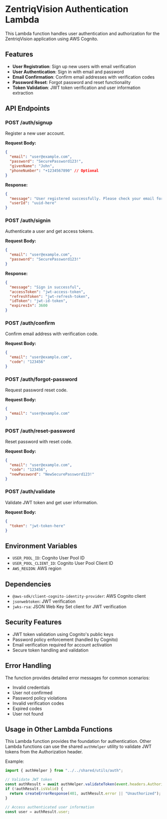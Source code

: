 # ZentriqVision Authentication Lambda

This Lambda function handles user authentication and authorization for the ZentriqVision application using AWS Cognito.

## Features

- **User Registration**: Sign up new users with email verification
- **User Authentication**: Sign in with email and password
- **Email Confirmation**: Confirm email addresses with verification codes
- **Password Reset**: Forgot password and reset functionality
- **Token Validation**: JWT token verification and user information extraction

## API Endpoints

### POST /auth/signup

Register a new user account.

**Request Body:**

```json
{
  "email": "user@example.com",
  "password": "SecurePassword123!",
  "givenName": "John",
  "phoneNumber": "+1234567890" // Optional
}
```

**Response:**

```json
{
  "message": "User registered successfully. Please check your email for verification code.",
  "userId": "uuid-here"
}
```

### POST /auth/signin

Authenticate a user and get access tokens.

**Request Body:**

```json
{
  "email": "user@example.com",
  "password": "SecurePassword123!"
}
```

**Response:**

```json
{
  "message": "Sign in successful",
  "accessToken": "jwt-access-token",
  "refreshToken": "jwt-refresh-token",
  "idToken": "jwt-id-token",
  "expiresIn": 3600
}
```

### POST /auth/confirm

Confirm email address with verification code.

**Request Body:**

```json
{
  "email": "user@example.com",
  "code": "123456"
}
```

### POST /auth/forgot-password

Request password reset code.

**Request Body:**

```json
{
  "email": "user@example.com"
}
```

### POST /auth/reset-password

Reset password with reset code.

**Request Body:**

```json
{
  "email": "user@example.com",
  "code": "123456",
  "newPassword": "NewSecurePassword123!"
}
```

### POST /auth/validate

Validate JWT token and get user information.

**Request Body:**

```json
{
  "token": "jwt-token-here"
}
```

## Environment Variables

- `USER_POOL_ID`: Cognito User Pool ID
- `USER_POOL_CLIENT_ID`: Cognito User Pool Client ID
- `AWS_REGION`: AWS region

## Dependencies

- `@aws-sdk/client-cognito-identity-provider`: AWS Cognito client
- `jsonwebtoken`: JWT verification
- `jwks-rsa`: JSON Web Key Set client for JWT verification

## Security Features

- JWT token validation using Cognito's public keys
- Password policy enforcement (handled by Cognito)
- Email verification required for account activation
- Secure token handling and validation

## Error Handling

The function provides detailed error messages for common scenarios:

- Invalid credentials
- User not confirmed
- Password policy violations
- Invalid verification codes
- Expired codes
- User not found

## Usage in Other Lambda Functions

This Lambda function provides the foundation for authentication. Other Lambda functions can use the shared `authHelper` utility to validate JWT tokens from the Authorization header.

Example:

```typescript
import { authHelper } from "../../shared/utils/auth";

// Validate JWT token
const authResult = await authHelper.validateToken(event.headers.Authorization);
if (!authResult.isValid) {
  return createErrorResponse(401, authResult.error || "Unauthorized");
}

// Access authenticated user information
const user = authResult.user;
```
